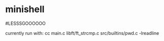 # minishell



#LESSSGOOOOOO


currently run with: cc main.c libft/ft_strcmp.c src/builtins/pwd.c -lreadline
